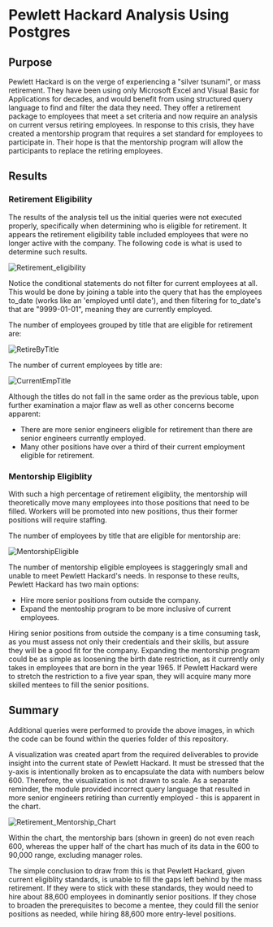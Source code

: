 # Pewlett Hackard Analysis Using Postgres
## Purpose
Pewlett Hackard is on the verge of experiencing a "silver tsunami", or mass retirement. They have been using only Microsoft Excel and Visual Basic for Applications for decades, and would benefit from using structured query language to find and filter the data they need. They offer a retirement package to employees that meet a set criteria and now require an analysis on current versus retiring employees. In response to this crisis, they have created a mentorship program that requires a set standard for employees to participate in. Their hope is that the mentorship program will allow the participants to replace the retiring employees.

## Results
### Retirement Eligibility
The results of the analysis tell us the initial queries were not executed properly, specifically when determining who is eligible for retirement. It appears the retirement eligibility table included employees that were no longer active with the company. The following code is what is used to determine such results.

![Retirement_eligibility](https://user-images.githubusercontent.com/92493572/144926723-abc21295-3929-478b-9e03-5fa73687523e.png)

Notice the conditional statements do not filter for current employees at all. This would be done by joining a table into the query that has the employees to_date (works like an 'employed until date'), and then filtering for to_date's that are "9999-01-01", meaning they are currently employed.

The number of employees grouped by title that are eligible for retirement are:

![RetireByTitle](https://user-images.githubusercontent.com/92493572/144927377-b5bb4ad5-ddb6-4caf-81de-59e485aab0af.png)

The number of current employees by title are:

![CurrentEmpTitle](https://user-images.githubusercontent.com/92493572/144927696-6049f725-5034-4e1c-9a7a-4ceac25eb99b.png)

Although the titles do not fall in the same order as the previous table, upon further examination a major flaw as well as other concerns become apparent:
  - There are more senior engineers eligible for retirement than there are senior engineers currently employed.
  - Many other positions have over a third of their current employment eligible for retirement.

### Mentorship Eligiblity
With such a high percentage of retirement eligiblity, the mentorship will theoretically move many employees into those positions that need to be filled. Workers will be promoted into new positions, thus their former positions will require staffing. 

The number of employees by title that are eligible for mentorship are:

![MentorshipEligible](https://user-images.githubusercontent.com/92493572/144928524-b2a3e71d-fda6-4248-8024-dd5c3f70ffa6.png)

The number of mentorship eligible employees is staggeringly small and unable to meet Pewlett Hackard's needs. In response to these reults, Pewlett Hackard has two main options:
  - Hire more senior positions from outside the company.
  - Expand the mentoship program to be more inclusive of current employees.

Hiring senior positions from outside the company is a time consuming task, as you must assess not only their credentials and their skills, but assure they will be a good fit for the company. Expanding the mentorship program could be as simple as loosening the birth date restriction, as it currently only takes in employees that are born in the year 1965. If Pewlett Hackard were to stretch the restriction to a five year span, they will acquire many more skilled mentees to fill the senior positions.

## Summary
Additional queries were performed to provide the above images, in which the code can be found within the queries folder of this repository. 

A visualization was created apart from the required deliverables to provide insight into the current state of Pewlett Hackard. It must be stressed that the y-axis is intentionally broken as to encapsulate the data with numbers below 600. Therefore, the visualization is not drawn to scale. As a separate reminder, the module provided incorrect query language that resulted in more senior engineers retiring than currently employed - this is apparent in the chart.

![Retirement_Mentorship_Chart](https://user-images.githubusercontent.com/92493572/144930452-8d87cea9-3989-4ce9-be82-a7bdb374b6d5.png)

Within the chart, the mentorship bars (shown in green) do not even reach 600, whereas the upper half of the chart has much of its data in the 600 to 90,000 range, excluding manager roles.

The simple conclusion to draw from this is that Pewlett Hackard, given current eligiblity standards, is unable to fill the gaps left behind by the mass retirement. If they were to stick with these standards, they would need to hire about 88,600 employees in dominantly senior positions. If they chose to broaden the prerequisites to become a mentee, they could fill the senior positions as needed, while hiring 88,600 more entry-level positions.
